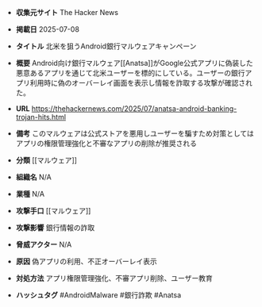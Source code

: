 - **収集元サイト**
The Hacker News

- **掲載日**
2025-07-08

- **タイトル**
北米を狙うAndroid銀行マルウェアキャンペーン

- **概要**
Android向け銀行マルウェア[[Anatsa]]がGoogle公式アプリに偽装した悪意あるアプリを通じて北米ユーザーを標的にしている。ユーザーの銀行アプリ利用時に偽のオーバーレイ画面を表示し情報を詐取する攻撃が確認された。

- **URL**
https://thehackernews.com/2025/07/anatsa-android-banking-trojan-hits.html

- **備考**
このマルウェアは公式ストアを悪用しユーザーを騙すため対策としてはアプリの権限管理強化と不審なアプリの削除が推奨される

- **分類**
[[マルウェア]]

- **組織名**
N/A

- **業種**
N/A

- **攻撃手口**
[[マルウェア]]

- **攻撃影響**
銀行情報の詐取

- **脅威アクター**
N/A

- **原因**
偽アプリの利用、不正オーバーレイ表示

- **対処方法**
アプリ権限管理強化、不審アプリ削除、ユーザー教育

- **ハッシュタグ**
#AndroidMalware #銀行詐欺 #Anatsa

